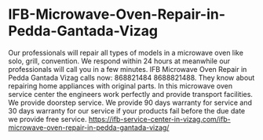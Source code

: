 # IFB-Microwave-Oven-Repair-in-Pedda-Gantada-Vizag
 Our professionals will repair all types of models in a microwave oven like solo, grill, convention. We respond within 24 hours at meanwhile our professionals will call you in a few minutes. IFB Microwave Oven Repair in Pedda Gantada Vizag calls now: 868821484 8688821488. They know about repairing home appliances with original parts. In this microwave oven service center the engineers work perfectly and provide transport facilities. We provide doorstep service. We provide 90 days warranty for service and 30 days warranty for our service if your products fail before the due date we provide free service. https://ifb-service-center-in-vizag.com/ifb-microwave-oven-repair-in-pedda-gantada-vizag/
